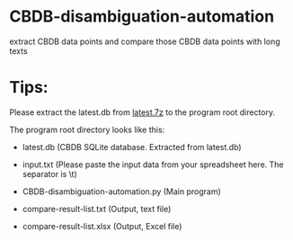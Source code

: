 # CBDB-disambiguation-automation
extract CBDB data points and compare those CBDB data points with long texts

# Tips:
Please extract the latest.db from [latest.7z](https://github.com/cbdb-project/cbdb_sqlite/blob/master/latest.7z) to the program root directory.

The program root directory looks like this:

- latest.db (CBDB SQLite database. Extracted from latest.db)

- input.txt (Please paste the input data from your spreadsheet here. The separator is \t)

- CBDB-disambiguation-automation.py (Main program)

- compare-result-list.txt (Output, text file)

- compare-result-list.xlsx (Output, Excel file)
